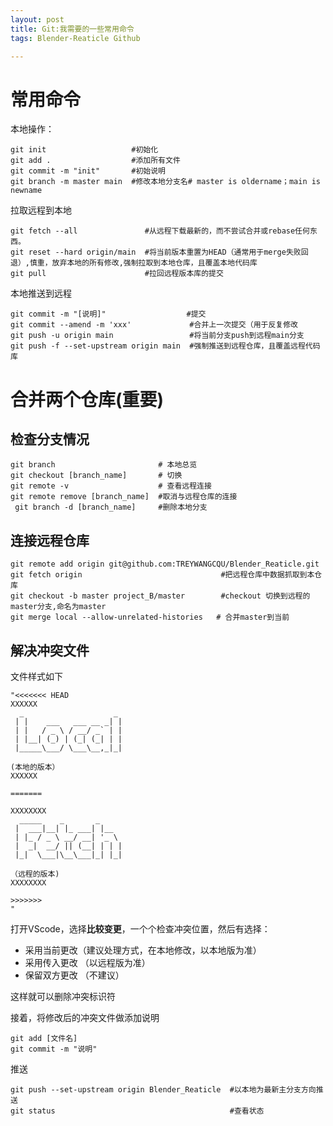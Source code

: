 ```yaml
---
layout: post
title: Git:我需要的一些常用命令
tags: Blender-Reaticle Github

---
```


# 常用命令

本地操作： 
``` shell
git init                   #初始化
git add .                  #添加所有文件
git commit -m "init"       #初始说明
git branch -m master main  #修改本地分支名# master is oldername；main is newname

```

拉取远程到本地
```shell
git fetch --all               #从远程下载最新的，而不尝试合并或rebase任何东西。
git reset --hard origin/main  #将当前版本重置为HEAD（通常用于merge失败回退）,慎重，放弃本地的所有修改,强制拉取到本地仓库，且覆盖本地代码库
git pull                      #拉回远程版本库的提交
```

本地推送到远程
``` shell
git commit -m "[说明]"                  #提交
git commit --amend -m 'xxx'             #合并上一次提交（用于反复修改
git push -u origin main                 #将当前分支push到远程main分支 
git push -f --set-upstream origin main  #强制推送到远程仓库，且覆盖远程代码库
```

# 合并两个仓库(重要)

## 检查分支情况
```shell
git branch                       # 本地总览
git checkout [branch_name]       # 切换
git remote -v                    # 查看远程连接
git remote remove [branch_name]  #取消与远程仓库的连接
 git branch -d [branch_name]     #删除本地分支
```
## 连接远程仓库
``` shell
git remote add origin git@github.com:TREYWANGCQU/Blender_Reaticle.git
git fetch origin                               #把远程仓库中数据抓取到本仓库
git checkout -b master project_B/master        #checkout 切换到远程的master分支,命名为master
git merge local --allow-unrelated-histories   # 合并master到当前
```
## 解决冲突文件
文件样式如下
``` shell
"<<<<<<< HEAD 
XXXXXX
  _                    _ 
 | |    ___   ___ __ _| |
 | |   / _ \ / __/ _` | |
 | |__| (_) | (_| (_| | |
 |_____\___/ \___\__,_|_|
                         
(本地的版本）
XXXXXX

=======

XXXXXXXX
  _____    _       _     
 |  ___|__| |_ ___| |__  
 | |_ / _ \ __/ __| '_ \ 
 |  _|  __/ || (__| | | |
 |_|  \___|\__\___|_| |_|  
                    
（远程的版本)
XXXXXXXX

>>>>>>>
"

```
打开VScode，选择**比较变更**，一个个检查冲突位置，然后有选择：


* 采用当前更改（建议处理方式，在本地修改，以本地版为准）
* 采用传入更改 （以远程版为准）
* 保留双方更改 （不建议）

这样就可以删除冲突标识符

接着，将修改后的冲突文件做添加说明
``` shell
git add [文件名]
git commit -m "说明"
```

推送 
```ssh
git push --set-upstream origin Blender_Reaticle  #以本地为最新主分支方向推送
git status                                       #查看状态
```
